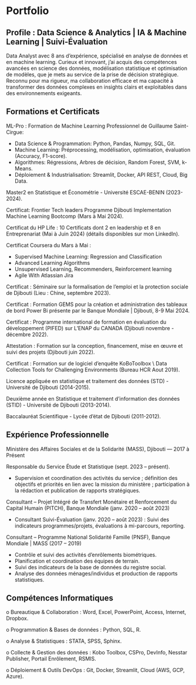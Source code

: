 # Portfolio


## Profile : Data Science & Analytics | IA & Machine Learning | Suivi-Évaluation

Data Analyst avec 8 ans d’expérience, spécialisé en analyse de données et en machine learning. Curieux et innovant, j’ai acquis des compétences avancées en science des données, modélisation statistique et optimisation de modèles, que je mets au service de la prise de décision stratégique. Reconnu pour ma rigueur, ma collaboration efficace et ma capacité à transformer des données complexes en insights clairs et exploitables dans des environnements exigeants.





## Formations et Certificats

ML-Pro : Formation de Machine Learning Professionnel de Guillaume Saint-Cirgue:

-	Data Science & Programmation: Python, Pandas, Numpy, SQL, Git.
-	Machine Learning: Préprocessing, modélisation, optimisation, évaluation (Accuracy, F1-score).
-	Algorithmes: Régressions, Arbres de décision, Random Forest, SVM, k-Means.
-	Déploiement & Industrialisation: Streamlit, Docker, API REST, Cloud, Big Data.



Master2 en Statistique et Économétrie - Université ESCAE-BENIN (2023-2024).

Certificat: Frontier Tech leaders Programme Djibouti Implementation Machine Learning Bootcomp (Mars à Mai 2024).

Certificat du HP Life : 10 Certificats dont 2 en leadership et 8 en Entreprenariat (Mai à Juin 2024) (détails disponibles sur mon LinkedIn).

Certificat Coursera du Mars à Mai : 

-	Supervised Machine Learning: Regression and Classification
-	Advanced Learning Algorithms
-	Unsupervised Learning, Recommenders, Reinforcement learning
-	Agile With Atlassian Jira
    
Certificat : Séminaire sur la formalisation de l’emploi et la protection sociale de Djibouti (Lieu : Chine, septembre 2023).

Certificat : Formation GEMS pour la création et administration des tableaux de bord Power Bi présente par le Banque Mondiale | Djibouti, 8-9 Mai 2024.

Certificat : Programme international de formation en évaluation du développement (PIFED) sur L’ENAP du CANADA (Djibouti novembre - décembre 2022).

Attestation : Formation sur la conception, financement, mise en œuvre et suivi des projets (Djibouti juin 2022).

Certificat : Formation sur de logiciel d’enquête KoBoToolbox \ Data Collection Tools for Challenging Environments (Bureau HCR Aout 2019).

Licence appliquée en statistique et traitement des données (STD) - Université de Djibouti (2014-2015).

Deuxième année en Statistique et traitement d’information des données (STID) - Université de Djibouti (2013-2014).

Baccalauréat Scientifique - Lycée d’état de Djibouti (2011-2012).

## Expérience Professionnelle

Ministère des Affaires Sociales et de la Solidarité (MASS), Djibouti — 2017 à Présent

Responsable du Service Étude et Statistique (sept. 2023 – présent).

-	Supervision et coordination des activités du service ; définition des objectifs et priorités en lien avec la mission du ministère ; participation à la rédaction et publication de rapports stratégiques.

Consultant – Projet Intégré de Transfert Monétaire et Renforcement du Capital Humain (PITCH), Banque Mondiale (janv. 2020 – août 2023)

-	Consultant Suivi-Évaluation (janv. 2020 – août 2023) : Suivi des indicateurs programmes/projets, évaluations à mi-parcours, reporting.

Consultant – Programme National Solidarité Famille (PNSF), Banque Mondiale | MASS (2017 – 2019)

-	Contrôle et suivi des activités d’enrôlements biométriques.
-	Planification et coordination des équipes de terrain.
-	Suivi des indicateurs de la base de données du registre social.
-	Analyse des données ménages/individus et production de rapports statistiques.


## Compétences Informatiques

o	Bureautique & Collaboration : Word, Excel, PowerPoint, Access, Internet, Dropbox.

o	Programmation & Bases de données : Python, SQL, R.

o	Analyse & Statistiques : STATA, SPSS, Sphinx.

o	Collecte & Gestion des données : Kobo Toolbox, CSPro, DevInfo, Nesstar Publisher, Portail Enrôlement, RSMIS.

o	Déploiement & Outils DevOps : Git, Docker, Streamlit, Cloud (AWS, GCP, Azure).


